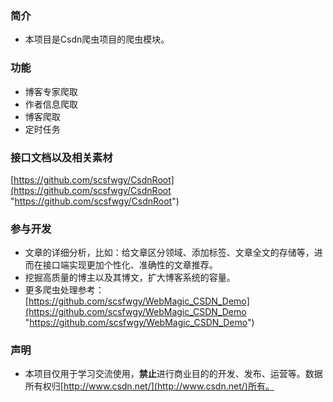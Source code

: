 ### 简介
* 本项目是Csdn爬虫项目的爬虫模块。

### 功能
* 博客专家爬取
* 作者信息爬取
* 博客爬取
* 定时任务

### 接口文档以及相关素材
[https://github.com/scsfwgy/CsdnRoot](https://github.com/scsfwgy/CsdnRoot "https://github.com/scsfwgy/CsdnRoot")

### 参与开发
* 文章的详细分析，比如：给文章区分领域、添加标签、文章全文的存储等，进而在接口端实现更加个性化、准确性的文章推荐。
* 挖掘高质量的博主以及其博文，扩大博客系统的容量。
* 更多爬虫处理参考：[https://github.com/scsfwgy/WebMagic_CSDN_Demo](https://github.com/scsfwgy/WebMagic_CSDN_Demo "https://github.com/scsfwgy/WebMagic_CSDN_Demo")

### 声明
* 本项目仅用于学习交流使用，**禁止**进行商业目的的开发、发布、运营等。数据所有权归[http://www.csdn.net/](http://www.csdn.net/)所有。


